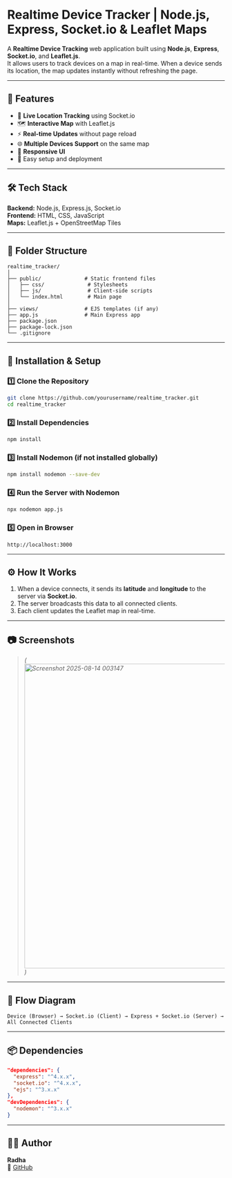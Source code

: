 # Realtime Device Tracker | Node.js, Express, Socket.io & Leaflet Maps

A **Realtime Device Tracking** web application built using **Node.js**, **Express**, **Socket.io**, and **Leaflet.js**.  
It allows users to track devices on a map in real-time. When a device sends its location, the map updates instantly without refreshing the page.


---

## 📜 Features
- 📍 **Live Location Tracking** using Socket.io
- 🗺 **Interactive Map** with Leaflet.js
- ⚡ **Real-time Updates** without page reload
- 🌐 **Multiple Devices Support** on the same map
- 📱 **Responsive UI**
- 🔧 Easy setup and deployment

---

## 🛠 Tech Stack
**Backend:** Node.js, Express.js, Socket.io  
**Frontend:** HTML, CSS, JavaScript  
**Maps:** Leaflet.js + OpenStreetMap Tiles

---

## 📂 Folder Structure
```
realtime_tracker/
│
├── public/              # Static frontend files
│   ├── css/              # Stylesheets
│   ├── js/               # Client-side scripts
│   └── index.html        # Main page
│
├── views/               # EJS templates (if any)
├── app.js               # Main Express app
├── package.json
├── package-lock.json
└── .gitignore
```

---

## 🚀 Installation & Setup

### 1️⃣ Clone the Repository
```bash
git clone https://github.com/yourusername/realtime_tracker.git
cd realtime_tracker
```

### 2️⃣ Install Dependencies
```bash
npm install
```

### 3️⃣ Install Nodemon (if not installed globally)
```bash
npm install nodemon --save-dev
```

### 4️⃣ Run the Server with Nodemon
```bash
npx nodemon app.js
```

### 5️⃣ Open in Browser
```
http://localhost:3000
```

---

## ⚙ How It Works
1. When a device connects, it sends its **latitude** and **longitude** to the server via **Socket.io**.
2. The server broadcasts this data to all connected clients.
3. Each client updates the Leaflet map in real-time.

---

## 📷 Screenshots
> *(<img width="1200" height="705" alt="Screenshot 2025-08-14 003147" src="https://github.com/user-attachments/assets/7bb1aee1-fab8-4704-b31e-17f99cc703a3" />
)*

---

## 🔄 Flow Diagram
```plaintext
Device (Browser) → Socket.io (Client) → Express + Socket.io (Server) → All Connected Clients
```

---

## 📦 Dependencies
```json
"dependencies": {
  "express": "^4.x.x",
  "socket.io": "^4.x.x",
  "ejs": "^3.x.x"
},
"devDependencies": {
  "nodemon": "^3.x.x"
}
```

---

## 👨‍💻 Author
**Radha**  
🔗 [GitHub](https://github.com/radha35)
